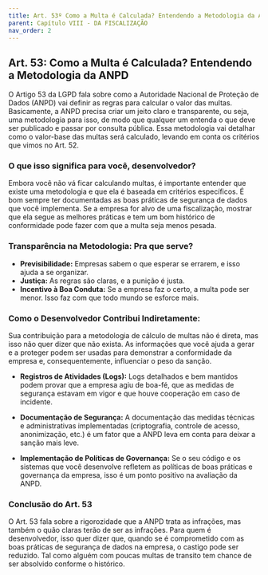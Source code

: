```yaml
---
title: Art. 53º Como a Multa é Calculada? Entendendo a Metodologia da ANPD
parent: Capítulo VIII - DA FISCALIZAÇÃO
nav_order: 2
---
```


## Art. 53: Como a Multa é Calculada? Entendendo a Metodologia da ANPD

O Artigo 53 da LGPD fala sobre como a Autoridade Nacional de Proteção de Dados (ANPD) vai definir as regras para calcular o valor das multas. Basicamente, a ANPD precisa criar um jeito claro e transparente, ou seja, uma metodologia para isso, de modo que qualquer um entenda o que deve ser publicado e passar por consulta pública. Essa metodologia vai detalhar como o valor-base das multas será calculado, levando em conta os critérios que vimos no Art. 52.

### O que isso significa para você, desenvolvedor?

Embora você não vá ficar calculando multas, é importante entender que existe uma metodologia e que ela é baseada em critérios específicos. É bom sempre ter documentadas as boas práticas de segurança de dados que você implementa. Se a empresa for alvo de uma fiscalização, mostrar que ela segue as melhores práticas e tem um bom histórico de conformidade pode fazer com que a multa seja menos pesada.

### Transparência na Metodologia: Pra que serve?

*   **Previsibilidade:** Empresas sabem o que esperar se errarem, e isso ajuda a se organizar.
*   **Justiça:** As regras são claras, e a punição é justa.
*   **Incentivo à Boa Conduta:** Se a empresa faz o certo, a multa pode ser menor. Isso faz com que todo mundo se esforce mais.

### Como o Desenvolvedor Contribui Indiretamente:

Sua contribuição para a metodologia de cálculo de multas não é direta, mas isso não quer dizer que não exista. As informações que você ajuda a gerar e a proteger podem ser usadas para demonstrar a conformidade da empresa e, consequentemente, influenciar o peso da sanção.

*   **Registros de Atividades (Logs):** Logs detalhados e bem mantidos podem provar que a empresa agiu de boa-fé, que as medidas de segurança estavam em vigor e que houve cooperação em caso de incidente.

*   **Documentação de Segurança:** A documentação das medidas técnicas e administrativas implementadas (criptografia, controle de acesso, anonimização, etc.) é um fator que a ANPD leva em conta para deixar a sanção mais leve.

*   **Implementação de Políticas de Governança:** Se o seu código e os sistemas que você desenvolve refletem as políticas de boas práticas e governança da empresa, isso é um ponto positivo na avaliação da ANPD.

### Conclusão do Art. 53

O Art. 53 fala sobre a rigorozidade que a ANPD trata as infrações, mas também o quão claras terão de ser as infrações. Para quem é desenvolvedor, isso quer dizer que, quando se é comprometido com as boas práticas de segurança de dados na empresa, o castigo pode ser reduzido. Tal como alguém com poucas multas de transito tem chance de ser absolvido conforme o histórico.